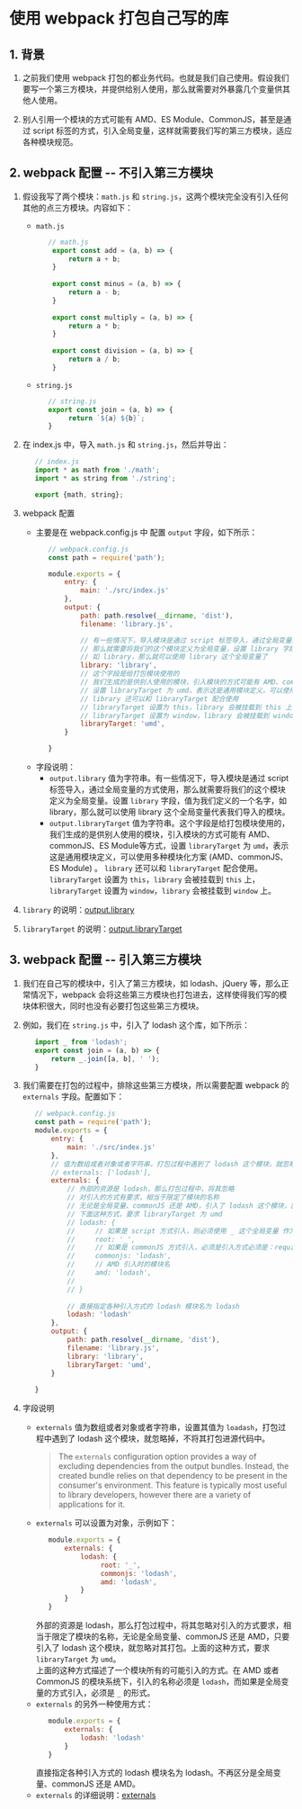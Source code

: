 # 使用 webpack 打包自己写的库

## 1. 背景

1. 之前我们使用 webpack 打包的都业务代码。也就是我们自己使用。假设我们要写一个第三方模块，并提供给别人使用，那么就需要对外暴露几个变量供其他人使用。

2. 别人引用一个模块的方式可能有 AMD、ES Module、CommonJS，甚至是通过 script 标签的方式，引入全局变量，这样就需要我们写的第三方模块，适应各种模块规范。


## 2. webpack 配置 -- 不引入第三方模块

1. 假设我写了两个模块：`math.js` 和 `string.js`，这两个模块完全没有引入任何其他的点三方模块。内容如下：
   - `math.js`
     ```javascript
        // math.js
         export const add = (a, b) => {
             return a + b;
         }
      
         export const minus = (a, b) => {
             return a - b;
         }
      
         export const multiply = (a, b) => {
             return a * b;
         }
      
         export const division = (a, b) => {
             return a / b;
         }
     ```
   - `string.js`
     ```javascript
        // string.js
        export const join = (a, b) => {
             return `${a} ${b}`;
        }
     ```
2. 在 index.js 中，导入 `math.js` 和 `string.js`，然后并导出：
   ```javascript
      // index.js
      import * as math from './math';
      import * as string from './string';

      export {math, string};
   ```
3. webpack 配置
   - 主要是在 webpack.config.js 中 配置 `output` 字段，如下所示：
     ```javascript
        // webpack.config.js
        const path = require('path');

        module.exports = {
            entry: {
                main: './src/index.js'
            },
            output: {
                path: path.resolve(__dirname, 'dist'),
                filename: 'library.js',

                // 有一些情况下，导入模块是通过 script 标签导入，通过全局变量的方式使用
                // 那么就需要将我们的这个模块定义为全局变量，设置 library 字段，值为我们定义的一个名字
                // 如 library，那么就可以使用 library 这个全局变量了
                library: 'library',
                // 这个字段是给打包模块使用的
                // 我们生成的是供别人使用的模块，引入模块的方式可能有 AMD、commonJS、ES Module等方式
                // 设置 libraryTarget 为 umd，表示这是通用模块定义，可以使用多种模块化方案 (AMD、commonJS、ES Module)
                // library 还可以和 libraryTarget 配合使用
                // libraryTarget 设置为 this，library 会被挂载到 this 上
                // libraryTarget 设置为 window，library 会被挂载到 window 上
                libraryTarget: 'umd',
            }

        }
     ```
   - 字段说明：
     - `output.library`  值为字符串。有一些情况下，导入模块是通过 script 标签导入，通过全局变量的方式使用，那么就需要将我们的这个模块定义为全局变量。设置 `library` 字段，值为我们定义的一个名字，如 library，那么就可以使用 library 这个全局变量代表我们导入的模块。
     - `output.libraryTarget` 值为字符串。这个字段是给打包模块使用的，我们生成的是供别人使用的模块，引入模块的方式可能有 AMD、commonJS、ES Module等方式，设置 `libraryTarget` 为 `umd`，表示这是通用模块定义，可以使用多种模块化方案 (AMD、commonJS、ES Module) 。 
       `library` 还可以和 `libraryTarget` 配合使用。`libraryTarget` 设置为 `this`，`library` 会被挂载到 `this` 上，`libraryTarget` 设置为 `window`，`library` 会被挂载到 `window` 上。

4. `library` 的说明：[output.library](https://v4.webpack.js.org/configuration/output/#outputlibrary)

5. `libraryTarget` 的说明：[output.libraryTarget](https://v4.webpack.js.org/configuration/output/#outputlibrarytarget)
## 3. webpack 配置 -- 引入第三方模块

1. 我们在自己写的模块中，引入了第三方模块，如 lodash、jQuery 等，那么正常情况下，webpack 会将这些第三方模块也打包进去，这样使得我们写的模块体积很大，同时也没有必要打包这些第三方模块。

2. 例如，我们在 `string.js` 中，引入了 lodash 这个库，如下所示：
   ```javascript
      import _ from 'lodash';
      export const join = (a, b) => {
          return _.join([a, b], ' ');
      }
   ```

3. 我们需要在打包的过程中，排除这些第三方模块，所以需要配置 webpack 的`externals` 字段。配置如下：
   ```javascript
      // webpack.config.js
      const path = require('path');
      module.exports = {
          entry: {
              main: './src/index.js'
          },
          // 值为数组或者对象或者字符串，打包过程中遇到了 lodash 这个模块，就忽略掉，不将其打包进源代码中
          // externals: ['lodash'],
          externals: {
              // 外部的资源是 lodash，那么打包过程中，将其忽略
              // 对引入的方式有要求，相当于限定了模块的名称
              // 无论是全局变量、commonJS 还是 AMD，引入了 lodash 这个模块，就忽略
              // 下面这种方式，要求 libraryTarget 为 umd
              // lodash: {
              //     // 如果是 script 方式引入，则必须使用 _ 这个全局变量 作为 lodash 的引入
              //     root: '_',
              //     // 如果是 commonJS 方式引入，必须是引入方式必须是：require('lodash')
              //     commonjs: 'lodash',
              //     // AMD 引入时的模块名
              //     amd: 'lodash',
              //
              // }
      
              // 直接指定各种引入方式的 lodash 模块名为 lodash
              lodash: 'lodash'
          },
          output: {
              path: path.resolve(__dirname, 'dist'),
              filename: 'library.js',
              library: 'library',
              libraryTarget: 'umd',
          }
      
      }
   ```
4. 字段说明
   - `externals` 值为数组或者对象或者字符串，设置其值为 `loadash`，打包过程中遇到了 lodash 这个模块，就忽略掉，不将其打包进源代码中。  
     > The `externals` configuration option provides a way of excluding dependencies from the output bundles. Instead, the created bundle relies on that dependency to be present in the consumer's environment. This feature is typically most useful to library developers, however there are a variety of applications for it.
   - `externals` 可以设置为对象，示例如下：
      ```javascript
         module.exports = {
             externals: {
                 lodash: {         
                      root: '_',     
                      commonjs: 'lodash',               
                      amd: 'lodash',
                 }
             }
         }
      ```
     外部的资源是 lodash，那么打包过程中，将其忽略对引入的方式要求，相当于限定了模块的名称，无论是全局变量、commonJS 还是 AMD，只要引入了 lodash 这个模块，就忽略对其打包。上面的这种方式，要求 `libraryTarget` 为 `umd`。  
     上面的这种方式描述了一个模块所有的可能引入的方式。在 AMD 或者 CommonJS 的模块系统下，引入的名称必须是 `lodash`，而如果是全局变量的方式引入，必须是 `_` 的形式。
   - `externals` 的另外一种使用方式：
     ```javascript
        module.exports = {
            externals: {
                lodash: 'lodash'
            }
        }
     ```
     直接指定各种引入方式的 lodash 模块名为 lodash。不再区分是全局变量、commonJS 还是 AMD。
   - `externals` 的详细说明：[externals](https://v4.webpack.js.org/configuration/externals/#externals)
   